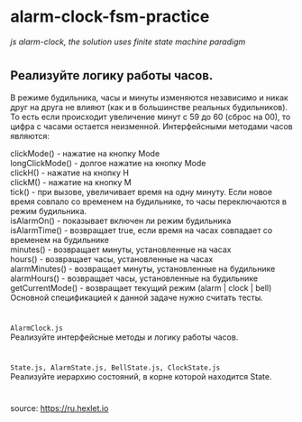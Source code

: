 # alarm-clock-fsm-practice
*js alarm-clock, the solution uses finite state machine paradigm*
#

## Реализуйте логику работы часов.

В режиме будильника, часы и минуты изменяются независимо и никак друг на друга не влияют (как и в большинстве реальных будильников). То есть если происходит увеличение минут с 59 до 60 (сброс на 00), то цифра с часами остается неизменной.
Интерфейсными методами часов являются:

clickMode() - нажатие на кнопку Mode  
longClickMode() - долгое нажатие на кнопку Mode  
clickH() - нажатие на кнопку H  
clickM() - нажатие на кнопку M  
tick() - при вызове, увеличивает время на одну минуту. Если новое время совпало со временем на будильнике, то часы переключаются в режим будильника.  
isAlarmOn() - показывает включен ли режим будильника  
isAlarmTime() - возвращает true, если время на часах совпадает со временем на будильнике  
minutes() - возвращает минуты, установленные на часах  
hours() - возвращает часы, установленные на часах  
alarmMinutes() - возвращает минуты, установленные на будильнике  
alarmHours() - возвращает часы, установленные на будильнике  
getCurrentMode() - возвращает текущий режим (alarm | clock | bell)  
Основной спецификацией к данной задачe нужно считать тесты.  
#
```AlarmClock.js```  
Реализуйте интерфейсные методы и логику работы часов.
#
```State.js, AlarmState.js, BellState.js, ClockState.js```  
Реализуйте иерархию состояний, в корне которой находится State.
#
 source: https://ru.hexlet.io